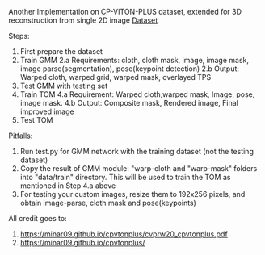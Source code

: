 Another Implementation on CP-VITON-PLUS dataset, extended for 3D reconstruction from single 2D image
[Dataset](https://1drv.ms/u/s!Ai8t8GAHdzVUiQRFmTPrtrAy0ZP5?e=rS1aK8) 

Steps:
1. First prepare the dataset
2. Train GMM 
 2.a Requirements: cloth, cloth mask, image, image mask, image parse(segmentation), pose(keypoint detection)
 2.b Output: Warped cloth, warped grid, warped mask, overlayed TPS
3. Test GMM with testing set
4. Train TOM 
 4.a Requirement: Warped cloth,warped mask, Image, pose, image mask.
 4.b Output: Composite mask, Rendered image, Final improved image
5. Test TOM

Pitfalls:
1. Run test.py for GMM network with the training dataset (not the testing dataset)
2. Copy the result of GMM module: "warp-cloth and "warp-mask" folders into "data/train" directory. This will be used to train the TOM as mentioned in Step 4.a above
3. For testing your custom images, resize them to 192x256 pixels, and obtain image-parse, cloth mask and pose(keypoints)

All credit goes to:
1. https://minar09.github.io/cpvtonplus/cvprw20_cpvtonplus.pdf
2. https://minar09.github.io/cpvtonplus/

